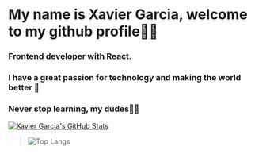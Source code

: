 # My name is Xavier Garcia, welcome to my github profile🤠💙

### Frontend developer with React. 
### I have a great passion for technology and making the world better 🦦

### Never stop learning, my dudes🐸🚀

[![Xavier Garcia's GitHub Stats](https://github-readme-stats.vercel.app/api?username=ElXavs&show_icons=true)](https://github.com/ElXavs)

>![Top Langs](https://github-readme-stats.vercel.app/api/top-langs/?username=ElXavs)
